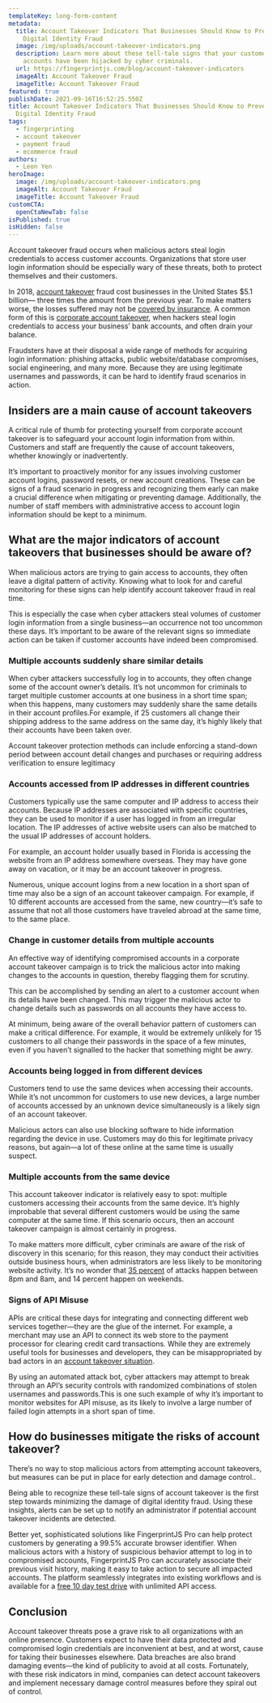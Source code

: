 ```yaml
---
templateKey: long-form-content
metadata:
  title: Account Takeover Indicators That Businesses Should Know to Prevent
    Digital Identity Fraud
  image: /img/uploads/account-takeover-indicators.png
  description: Learn more about these tell-tale signs that your customers'
    accounts have been hijacked by cyber criminals.
  url: https://fingerprintjs.com/blog/account-takeover-indicators
  imageAlt: Account Takeover Fraud
  imageTitle: Account Takeover Fraud
featured: true
publishDate: 2021-09-16T16:52:25.550Z
title: Account Takeover Indicators That Businesses Should Know to Prevent
  Digital Identity Fraud
tags:
  - fingerprinting
  - account takeover
  - payment fraud
  - ecommerce fraud
authors:
  - Leon Yen
heroImage:
  image: /img/uploads/account-takeover-indicators.png
  imageAlt: Account Takeover Fraud
  imageTitle: Account Takeover Fraud
customCTA:
  openCtaNewTab: false
isPublished: true
isHidden: false
---
```

Account takeover fraud occurs when malicious actors steal login credentials to access customer accounts. Organizations that store user login information should be especially wary of these threats, both to protect themselves and their customers.

In 2018, [account takeover](https://www.javelinstrategy.com/coverage-area/2018-identity-fraud-fraud-enters-new-era-complexity) fraud cost businesses in the United States $5.1 billion— three times the amount from the previous year. To make matters worse, the losses suffered may not be [covered by insurance](https://colony.bank/corporate-account-takeover#:~:text=Corporate%20Account%20Takeover%20is%20a,accounts%20controlled%20by%20the%20thieves.). A common form of this is [corporate account takeover](/account-takeover/), when hackers steal login credentials to access your business’ bank accounts, and often drain your balance. 

Fraudsters have at their disposal a wide range of methods for acquiring login information: phishing attacks, public website/database compromises, social engineering, and many more. Because they are using legitimate usernames and passwords, it can be hard to identify fraud scenarios in action. 

## Insiders are a main cause of account takeovers

A critical rule of thumb for protecting yourself from corporate account takeover is to safeguard your account login information from within. Customers and staff are frequently the cause of account takeovers, whether knowingly or inadvertently.

It’s important to proactively monitor for any issues involving customer account logins, password resets, or new account creations. These can be signs of a fraud scenario in progress and recognizing them early can make a crucial difference when mitigating or preventing damage. Additionally, the number of staff members with administrative access to account login information should be kept to a minimum.

## What are the major indicators of account takeovers that businesses should be aware of?

When malicious actors are trying to gain access to accounts, they often leave a digital pattern of activity. Knowing what to look for and careful monitoring for these signs can help identify account takeover fraud in real time. 

This is especially the case when cyber attackers steal volumes of customer login information from a single business—an occurrence not too uncommon these days. It’s important to be aware of the relevant signs so immediate action can be taken if customer accounts have indeed been compromised.

### Multiple accounts suddenly share similar details

When cyber attackers successfully log in to accounts, they often change some of the account owner’s details. It’s not uncommon for criminals to target multiple customer accounts at one business in a short time span; when this happens, many customers may suddenly share the same details in their account profiles.For example, if 25 customers all change their shipping address to the same address on the same day, it’s highly likely that their accounts have been taken over. 

Account takeover protection methods can include enforcing a stand-down period between account detail changes and purchases or requiring address verification to ensure legitimacy

### Accounts accessed from IP addresses in different countries

Customers typically use the same computer and IP address to access their accounts. Because IP addresses are associated with specific countries, they can be used to monitor if a user has logged in from an irregular location. The IP addresses of active website users can also be matched to the usual IP addresses of account holders.

For example, an account holder usually based in Florida is accessing the website from an IP address somewhere overseas. They may have gone away on vacation, or it may be an account takeover in progress.

Numerous, unique account logins from a new location in a short span of time may also be a sign of an account takeover campaign. For example, if 10 different accounts are accessed from the same, new country—it’s safe to assume that not all those customers have traveled abroad at the same time, to the same place.

### Change in customer details from multiple accounts

An effective  way of identifying compromised accounts in a corporate account takeover campaign is to trick the malicious actor into making changes to the accounts in question, thereby flagging them for scrutiny.

This can be accomplished  by sending an alert to a customer account when its  details have been changed. This may trigger the malicious actor to  change details such as passwords on all accounts they have access to. 

At minimum, being aware of the overall behavior pattern of customers can make a critical difference. For example, it would be extremely unlikely for 15 customers to all change their passwords in the space of a few minutes, even if you haven’t signalled to the hacker that something might be awry. 

### Accounts being logged in from different devices

Customers tend to use the same devices when accessing their  accounts. While it’s not uncommon for customers to use new devices, a large number of accounts accessed by an unknown device simultaneously  is a likely sign of an account takeover.

Malicious actors  can also use blocking software to hide information regarding the  device in use. Customers may do this for legitimate privacy reasons, but again—a lot of these online at the same time is usually suspect.

### Multiple accounts from the same device

This account takeover indicator  is relatively easy to spot: multiple customers accessing their accounts from the same device. It’s highly improbable that several  different customers would be using the same computer at the same time. If this scenario occurs, then an account takeover campaign is almost certainly in progress.

To make matters more difficult, cyber criminals are aware of the risk of discovery in this scenario; for this reason, they may conduct their activities outside business hours, when administrators are less likely to be monitoring website activity. It’s no wonder that [35 percent](https://www.msspalert.com/cybersecurity-research/account-takeover-attacks-arctic-wolf-findings/) of attacks happen between 8pm and 8am, and 14 percent happen on weekends.

### Signs of API Misuse

APIs are critical these days for integrating and connecting different web services together—they are the glue of the internet. For example, a merchant may use an API to connect its web store to the payment processor for clearing credit card transactions. While they are extremely useful tools for businesses and developers, they can be misappropriated by bad actors in an [account takeover situation](https://techbeacon.com/security/how-prevent-api-abuse-your-mobile-apps). 

By using an automated attack bot, cyber attackers may attempt to break through an API’s security controls with randomized combinations of stolen usernames and passwords.This is one such example of why it’s important to monitor websites for  API misuse,  as its likely to involve a large number of failed login attempts in a short span of time. 

## How do businesses mitigate the risks of account takeover?

There’s no way to stop malicious actors from attempting  account takeovers, but measures can be put in place for early detection and  damage control..

Being able to recognize these tell-tale signs of account takeover is the first step towards minimizing the damage of digital identity fraud. Using these insights, alerts can be set up to notify an administrator if potential account takeover incidents are detected.

Better yet, sophisticated solutions like FingerprintJS Pro can help protect customers by generating a 99.5% accurate browser identifier. When malicious actors with a history of suspicious behavior attempt to log in to compromised accounts, FingerprintJS Pro can accurately associate their previous visit history, making it easy to take action to secure all impacted accounts. The platform seamlessly integrates into existing workflows and is available for a [free 10 day test drive](https://dashboard.fingerprintjs.com/signup) with unlimited API access.

## Conclusion

Account takeover threats pose a grave risk to all organizations with an online presence. Customers expect to have their data protected and compromised login credentials are inconvenient at best, and at worst, cause for taking their businesses elsewhere. Data breaches are also brand damaging events—the kind of publicity to avoid at all costs. Fortunately, with these risk indicators in mind, companies can detect account takeovers and implement necessary damage control measures before they spiral out of control.